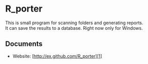 R_porter
========

This is small program for scanning folders and generating reports.  
It can save the results to a database. Right now only for Windows.


Documents
------------------
   * Website: [http://ex.github.com/R_porter][1]
	
   
[1]: http://ex.github.com/R_porter "R_porter"
